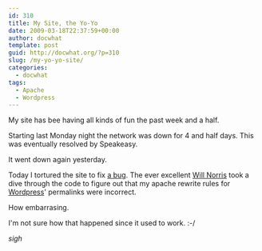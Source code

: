 ```yaml
---
id: 310
title: My Site, the Yo-Yo
date: 2009-03-18T22:37:59+00:00
author: docwhat
template: post
guid: http://docwhat.org/?p=310
slug: /my-yo-yo-site/
categories:
  - docwhat
tags:
  - Apache
  - Wordpress
---
```

My site has bee having all kinds of fun the past week and a half.

Starting last Monday night the network was down for 4 and half days. This was eventually resolved by Speakeasy.

It went down again yesterday.

Today I tortured the site to fix [a bug](http://code.google.com/p/diso/issues/detail?id=101). The ever excellent [Will Norris](http://willnorris.com/) took a dive through the code to figure out that my apache rewrite rules for [Wordpress](http://wordpress.org/)' permalinks were incorrect.

How embarrasing.

I'm not sure how that happened since it used to work. :-/

*sigh*
